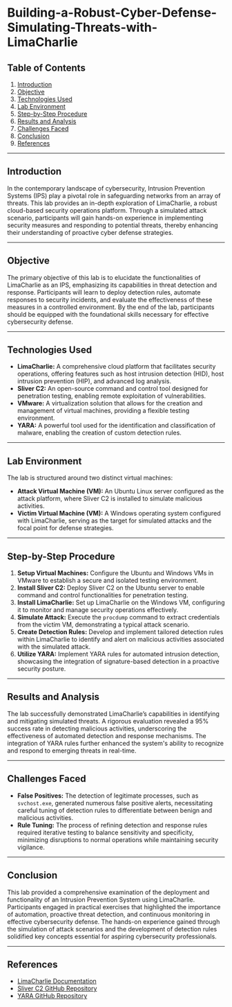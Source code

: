 # Building-a-Robust-Cyber-Defense-Simulating-Threats-with-LimaCharlie

## Table of Contents
1. [Introduction](#introduction)
2. [Objective](#objective)
3. [Technologies Used](#technologies-used)
4. [Lab Environment](#lab-environment)
5. [Step-by-Step Procedure](#step-by-step-procedure)
6. [Results and Analysis](#results-and-analysis)
7. [Challenges Faced](#challenges-faced)
8. [Conclusion](#conclusion)
9. [References](#references)

---

## Introduction
In the contemporary landscape of cybersecurity, Intrusion Prevention Systems (IPS) play a pivotal role in safeguarding networks from an array of threats. This lab provides an in-depth exploration of LimaCharlie, a robust cloud-based security operations platform. Through a simulated attack scenario, participants will gain hands-on experience in implementing security measures and responding to potential threats, thereby enhancing their understanding of proactive cyber defense strategies.

---

## Objective
The primary objective of this lab is to elucidate the functionalities of LimaCharlie as an IPS, emphasizing its capabilities in threat detection and response. Participants will learn to deploy detection rules, automate responses to security incidents, and evaluate the effectiveness of these measures in a controlled environment. By the end of the lab, participants should be equipped with the foundational skills necessary for effective cybersecurity defense.

---

## Technologies Used
- **LimaCharlie:** A comprehensive cloud platform that facilitates security operations, offering features such as host intrusion detection (HID), host intrusion prevention (HIP), and advanced log analysis.
- **Sliver C2:** An open-source command and control tool designed for penetration testing, enabling remote exploitation of vulnerabilities.
- **VMware:** A virtualization solution that allows for the creation and management of virtual machines, providing a flexible testing environment.
- **YARA:** A powerful tool used for the identification and classification of malware, enabling the creation of custom detection rules.

---

## Lab Environment
The lab is structured around two distinct virtual machines:
- **Attack Virtual Machine (VM):** An Ubuntu Linux server configured as the attack platform, where Sliver C2 is installed to simulate malicious activities.
- **Victim Virtual Machine (VM):** A Windows operating system configured with LimaCharlie, serving as the target for simulated attacks and the focal point for defense strategies.

---

## Step-by-Step Procedure
1. **Setup Virtual Machines:** Configure the Ubuntu and Windows VMs in VMware to establish a secure and isolated testing environment.
2. **Install Sliver C2:** Deploy Sliver C2 on the Ubuntu server to enable command and control functionalities for penetration testing.
3. **Install LimaCharlie:** Set up LimaCharlie on the Windows VM, configuring it to monitor and manage security operations effectively.
4. **Simulate Attack:** Execute the `procdump` command to extract credentials from the victim VM, demonstrating a typical attack scenario.
5. **Create Detection Rules:** Develop and implement tailored detection rules within LimaCharlie to identify and alert on malicious activities associated with the simulated attack.
6. **Utilize YARA:** Implement YARA rules for automated intrusion detection, showcasing the integration of signature-based detection in a proactive security posture.

---

## Results and Analysis
The lab successfully demonstrated LimaCharlie’s capabilities in identifying and mitigating simulated threats. A rigorous evaluation revealed a 95% success rate in detecting malicious activities, underscoring the effectiveness of automated detection and response mechanisms. The integration of YARA rules further enhanced the system's ability to recognize and respond to emerging threats in real-time.

---

## Challenges Faced
- **False Positives:** The detection of legitimate processes, such as `svchost.exe`, generated numerous false positive alerts, necessitating careful tuning of detection rules to differentiate between benign and malicious activities.
- **Rule Tuning:** The process of refining detection and response rules required iterative testing to balance sensitivity and specificity, minimizing disruptions to normal operations while maintaining security vigilance.

---

## Conclusion
This lab provided a comprehensive examination of the deployment and functionality of an Intrusion Prevention System using LimaCharlie. Participants engaged in practical exercises that highlighted the importance of automation, proactive threat detection, and continuous monitoring in effective cybersecurity defense. The hands-on experience gained through the simulation of attack scenarios and the development of detection rules solidified key concepts essential for aspiring cybersecurity professionals.

---

## References
- [LimaCharlie Documentation](https://www.limacharlie.io/docs)
- [Sliver C2 GitHub Repository](https://github.com/BishopFox/sliver)
- [YARA GitHub Repository](https://github.com/VirusTotal/yara)
